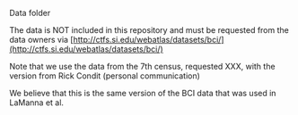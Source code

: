 Data folder

The data is NOT included in this repository and must be requested from the data owners via  [http://ctfs.si.edu/webatlas/datasets/bci/](http://ctfs.si.edu/webatlas/datasets/bci/)

Note that we use the data from the 7th census, requested XXX, with the version from Rick Condit (personal communication)

We believe that this is the same version of the BCI data that was used in LaManna et al. 



